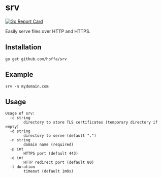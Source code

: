 # srv

[![Go Report Card](https://goreportcard.com/badge/github.com/hoffa/srv)](https://goreportcard.com/report/github.com/hoffa/srv)

Easily serve files over HTTP and HTTPS.

## Installation

```
go get github.com/hoffa/srv
```

## Example

```
srv -n mydomain.com
```

## Usage

```
Usage of srv:
  -c string
        directory to store TLS certificates (temporary directory if empty)
  -d string
        directory to serve (default ".")
  -n string
        domain name (required)
  -p int
        HTTPS port (default 443)
  -q int
        HTTP redirect port (default 80)
  -t duration
        timeout (default 1m0s)
```
